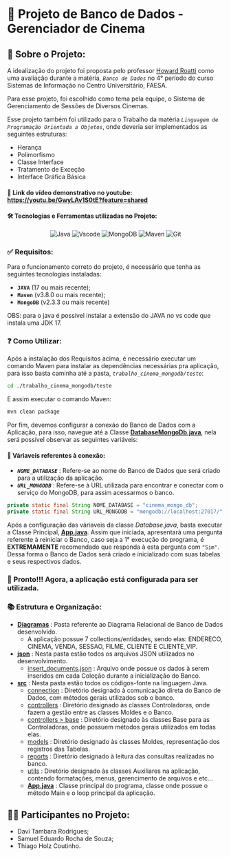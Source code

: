 # 🎥 Projeto de Banco de Dados - Gerenciador de Cinema
## 📒 Sobre o Projeto:
A idealização do projeto foi proposta pelo professor [Howard Roatti](https://www.linkedin.com/in/howardroatti/) como uma avaliação durante a matéria, *`Banco de Dados`* no 4° período do curso Sistemas de Informação no Centro Universitário, FAESA.

Para esse projeto, foi escolhido como tema pela equipe, o Sistema de Gerenciamento de Sessões de Diversos Cinemas.

Esse projeto também foi utilizado para o Trabalho da matéria *`Linguagem de Programação Orientada a Objetos`*, onde deveria ser implementados as seguintes estruturas:
- Herança
- Polimorfismo
- Classe Interface
- Tratamento de Exceção
- Interface Gráfica Básica

#### 📸 Link do vídeo demonstrativo no youtube: **<u>https://youtu.be/GwyLAv1S0tE?feature=shared</u>**

#### 🛠️ Tecnologias e Ferramentas utilizadas no Projeto:
<div align="center">

![Java](https://img.shields.io/badge/java-%23ED8B00.svg?style=for-the-badge&logo=openjdk&logoColor=white)
![Vscode](https://img.shields.io/badge/Vscode-007ACC?style=for-the-badge&logo=visual-studio-code&logoColor=white)
![MongoDB](https://img.shields.io/badge/MongoDB-white?style=for-the-badge&logo=mongodb)
![Maven](https://img.shields.io/badge/Maven-yellow?style=for-the-badge&logo=apache-maven)
![Git](https://img.shields.io/badge/GIT-E44C30?style=for-the-badge&logo=git&logoColor=white) 

</div>

### ✅ Requisitos:
Para o funcionamento correto do projeto, é necessário que tenha as seguintes tecnologias instaladas:
- **`JAVA`** (17 ou mais recente);
- **`Maven`** (v3.8.0 ou mais recente);
- **`MongoDB`** (v2.3.3 ou mais recente)

OBS: para o java é possível instalar a extensão do JAVA no vs code que instala uma JDK 17.

### ❓  Como Utilizar:
Após a instalação dos Requisitos acima, é necessário executar um comando Maven para instalar as dependências necessárias pra aplicação, para isso basta caminha até a pasta, _`trabalho_cinema_mongodb/teste`_:


```bash
cd ./trabalho_cinema_mongodb/teste
```

E assim executar o comando Maven:
```bash
mvn clean package
```

Por fim, devemos configurar a conexão do Banco de Dados com a Aplicação, para isso, navegue até a Classe [<u>__DatabaseMongoDb.java__</u>](https://github.com/Pigas22/trabalho_cinema_mongodb/blob/0f3e8d7f504c792ef48621d85c8192bcf89b87a1/teste/src/main/java/com/trabalho/connection/DatabaseMongoDb.java), nela será possível observar as seguintes variáveis:

#### 📘 Váriaveis referentes à conexão:
- **_`NOME_DATABASE`_** : Refere-se ao nome do Banco de Dados que será criado para a utilização da aplicação.
- **_`URL_MONGODB`_** : Refere-se à URL utilizada para encontrar e conectar com o serviço do MongoDB, para assim acessarmos o banco.
```Java
private static final String NOME_DATABASE = "cinema_mongo_db";
private static final String URL_MONGODB = "mongodb://localhost:27017/";
```

Após a configuração das váriaveis da classe _Database.java_, basta executar a Classe Principal, [**App.java**](https://github.com/Pigas22/trabalho_cinema_mongodb/blob/0f3e8d7f504c792ef48621d85c8192bcf89b87a1/teste/src/main/java/com/trabalho/App.java). 
Assim que iniciada, apresentará uma pergunta referente à reiniciar o Banco, caso seja a 1° execução do programa, é **EXTREMAMENTE** recomendado que responda à esta pergunta com `"Sim"`. Dessa forma o Banco de Dados será criado e inicializado com suas tabelas e seus respectivos dados. 

### 🥳 Pronto!!! Agora, a aplicação está configurada para ser utilizada.

### 📚 Estrutura e Organização:
- [<u>__Diagramas__</u>](https://github.com/Pigas22/trabalho_cinema_mongodb/blob/dbd48fb2fdf03539d81b50c87ef23d8b775cdc2c/Diagramas) : Pasta referente ao Diagrama Relacional de Banco de Dados desenvolvido.
    - A aplicação possue 7 collections/entidades, sendo elas: ENDERECO, CINEMA, VENDA, SESSAO, FILME, CLIENTE E CLIENTE_VIP.
- [<u>__json__</u>](https://github.com/Pigas22/trabalho_cinema_mongodb/blob/0f3e8d7f504c792ef48621d85c8192bcf89b87a1/teste/src/main/java/com/trabalho/json) : Nesta pasta estão todos os arquivos JSON utilizados no desenvolvimento.
    - [insert_documents.json](https://github.com/Pigas22/trabalho_cinema_mongodb/blob/0f3e8d7f504c792ef48621d85c8192bcf89b87a1/teste/src/main/java/com/trabalho/json/insert_documents.json) : Arquivo onde possue os dados à serem inseridos em cada Coleção durante a inicialização do Banco.
- [<u>__src__</u>](https://github.com/Pigas22/trabalho_cinema_mongodb/blob/5b304340d794ce270332eec8dbcd84b0756cb72e/teste/src) : Nesta pasta estão todos os códigos-fonte na linguagem Java.
    - [connection](https://github.com/Pigas22/trabalho_cinema_mongodb/blob/0f3e8d7f504c792ef48621d85c8192bcf89b87a1/teste/src/main/java/com/trabalho/connection) : Diretório designado à comunicação direta do Banco de Dados, com métodos gerais utilizados sob o banco.
    - [controllers](https://github.com/Pigas22/trabalho_cinema_mongodb/blob/0f3e8d7f504c792ef48621d85c8192bcf89b87a1/teste/src/main/java/com/trabalho/controllers) : Diretório designado às classes Controladoras, onde fazem a gestão entre as classes Moldes e o Banco.
    - [controllers > base](https://github.com/Pigas22/trabalho_cinema_mongodb/blob/0f3e8d7f504c792ef48621d85c8192bcf89b87a1/teste/src/main/java/com/trabalho/controllers/base) : Diretório designado às classes Base para as Controladoras, onde possuem métodos gerais utilizados em todas elas.
    - [models](https://github.com/Pigas22/trabalho_cinema_mongodb/blob/0f3e8d7f504c792ef48621d85c8192bcf89b87a1/teste/src/main/java/com/trabalho/models) : Diretório designado às classes Moldes, representação dos registros das Tabelas.
    - [reports](https://github.com/Pigas22/trabalho_cinema_mongodb/blob/1363344e5d0070c16bc3526a2c50fefdc7f1602e/teste/src/main/java/com/trabalho/reports) : Diretório designado à leitura das consultas realizadas no banco.
    - [utils](https://github.com/Pigas22/trabalho_cinema_mongodb/blob/0f3e8d7f504c792ef48621d85c8192bcf89b87a1/teste/src/main/java/com/trabalho/utils) : Diretório designado às classes Auxiliares na aplicação, contendo formatações, menus, gerencimento de arquivos e etc... 
    - [**App.java**](https://github.com/Pigas22/trabalho_cinema_mongodb/blob/0f3e8d7f504c792ef48621d85c8192bcf89b87a1/teste/src/main/java/com/trabalho/App.java) : Classe principal do programa, classe onde possue o método Main e o loop principal da aplicação. 

## 🐱‍🏍 Participantes no Projeto:
- Davi Tambara Rodrigues;
- Samuel Eduardo Rocha de Souza;
- Thiago Holz Coutinho.
